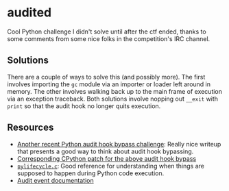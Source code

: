 # audited

Cool Python challenge I didn't solve until after the ctf ended, thanks to some comments from some nice folks in the competition's IRC channel.

## Solutions

There are a couple of ways to solve this (and possibly more). The first involves importing the `gc` module via an importer or loader left around in memory. The other involves walking back up to the main frame of execution via an exception traceback. Both solutions involve nopping out `__exit` with `print` so that the audit hook no longer quits execution.

## Resources

* [Another recent Python audit hook bypass challenge](https://flagbot.ch/posts/pyaucalc/): Really nice writeup that presents a good way to think about audit hook bypassing.
* [Corresponding CPython patch for the above audit hook bypass](https://bugs.python.org/issue41162)
* [`pylifecycle.c`](https://github.com/python/cpython/blob/b8fa135908d294b350cdad04e2f512327a538dee/Python/pylifecycle.c): Good reference for understanding when things are supposed to happen during Python code execution.
* [Audit event documentation](https://docs.python.org/3/library/audit_events.html)
